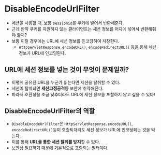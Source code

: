 # DisableEncodeUrlFilter

- 세션을 사용할 때, 보통 `sessionid`를 쿠키에 넣어서 반환해준다.
- 근데 만약 쿠키를 지원하지 않는 클라이언트는 세션 정보를 어디에 넣어서 반환해줘야 할까?
- 보통 이럴 경우에는 URL에 세션 정보를 인코딩하여 저장한다.
  - `HttpServletResponse.encodeURL()`, `encodeRedirectURL()` 등을 통해 세션 정보가 URL에 인코딩된다.

## URL에 세션 정보를 넣는 것이 무엇이 문제일까?

- 이렇게 공유된 URL을 누군가 읽는다면 세션을 탈취할 수 있다.
- 세션이 탈취되면 **세션고정공격**등 보안에 취약해진다.
- 따라서 호환성을 조금 낮추더라도 URL에 세션 정보를 포함하지 않고 싶을 수 있다!

## DisableEncodeUrlFilter의 역할

- `DisableEncodeUrlFilter`은 `HttpServletResponse.encodeURL()`, `encodeRedirectURL()`등이 호출되더라도 세션 정보가 URL에 인코딩되는 것을 막는다.
- 이를 통해 **URL을 통한 세션 탈취를 방지**할 수 있다.
- 보안상 필요하기 때문에 기본적으로 포함되는 필터이다.
